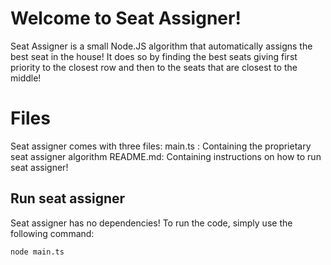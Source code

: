 # Welcome to Seat Assigner!

Seat Assigner is a small Node.JS algorithm that automatically assigns the best seat in the house! It does so by finding the best seats giving first priority to the closest row and then to the seats that are closest to the middle!


# Files

Seat assigner comes with three files:
main.ts : Containing the proprietary seat assigner algorithm
README.md: Containing instructions on how to run seat assigner!

## Run seat assigner

Seat assigner has no dependencies! To run the code, simply use the following command:

    node main.ts